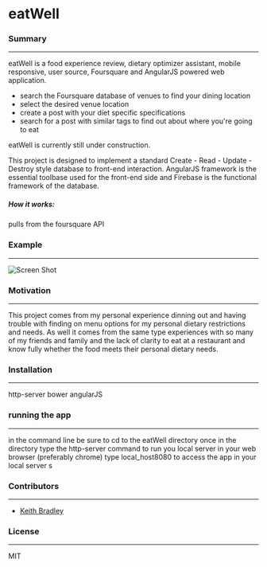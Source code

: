 # eatWell

### Summary
---
eatWell is a food experience review, dietary optimizer assistant, mobile responsive, user source, Foursquare and AngularJS powered web application.

  - search the Foursquare database of venues to find your dining location
  - select the desired venue location
  - create a post with your diet specific specifications
  - search for a post with similar tags to find out about where you're going to eat

eatWell is currently still under construction.

This project is designed to implement a standard Create - Read - Update - Destroy style database to front-end interaction.
AngularJS framework is the essential toolbase used for the front-end side and Firebase is the functional framework of the database.

##### How it works:
pulls from the foursquare API

### Example
---
![Screen Shot](/readme_pics/eatWell_screenshot.png)

### Motivation
---

This project comes from my personal experience dinning out and having trouble with finding on menu options for my personal dietary restrictions and needs. As well it comes from the same type experiences with so many of my friends and family and the lack of clarity to eat at a restaurant and know fully whether the food meets their personal dietary needs.

### Installation
---
http-server
bower
angularJS

### running the app
---
in the command line be sure to cd to the eatWell directory
once in the directory type the http-server command to run you local server
in your web browser (preferably chrome) type local_host8080 to access the app in your local server s

### Contributors
---
- [Keith Bradley](https://github.com/keithbradley1)

### License
---
MIT
